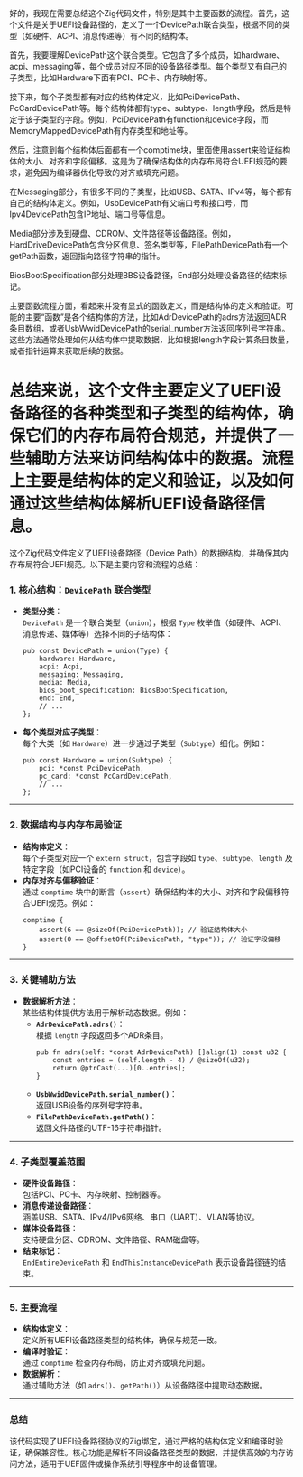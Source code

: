 好的，我现在需要总结这个Zig代码文件，特别是其中主要函数的流程。首先，这个文件是关于UEFI设备路径的，定义了一个DevicePath联合类型，根据不同的类型（如硬件、ACPI、消息传递等）有不同的结构体。

首先，我要理解DevicePath这个联合类型。它包含了多个成员，如hardware、acpi、messaging等，每个成员对应不同的设备路径类型。每个类型又有自己的子类型，比如Hardware下面有PCI、PC卡、内存映射等。

接下来，每个子类型都有对应的结构体定义，比如PciDevicePath、PcCardDevicePath等。每个结构体都有type、subtype、length字段，然后是特定于该子类型的字段。例如，PciDevicePath有function和device字段，而MemoryMappedDevicePath有内存类型和地址等。

然后，注意到每个结构体后面都有一个comptime块，里面使用assert来验证结构体的大小、对齐和字段偏移。这是为了确保结构体的内存布局符合UEFI规范的要求，避免因为编译器优化导致的对齐或填充问题。

在Messaging部分，有很多不同的子类型，比如USB、SATA、IPv4等，每个都有自己的结构体定义。例如，UsbDevicePath有父端口号和接口号，而Ipv4DevicePath包含IP地址、端口号等信息。

Media部分涉及到硬盘、CDROM、文件路径等设备路径。例如，HardDriveDevicePath包含分区信息、签名类型等，FilePathDevicePath有一个getPath函数，返回指向路径字符串的指针。

BiosBootSpecification部分处理BBS设备路径，End部分处理设备路径的结束标记。

主要函数流程方面，看起来并没有显式的函数定义，而是结构体的定义和验证。可能的主要“函数”是各个结构体的方法，比如AdrDevicePath的adrs方法返回ADR条目数组，或者UsbWwidDevicePath的serial_number方法返回序列号字符串。这些方法通常处理如何从结构体中提取数据，比如根据length字段计算条目数量，或者指针运算来获取后续的数据。

总结来说，这个文件主要定义了UEFI设备路径的各种类型和子类型的结构体，确保它们的内存布局符合规范，并提供了一些辅助方法来访问结构体中的数据。流程上主要是结构体的定义和验证，以及如何通过这些结构体解析UEFI设备路径信息。
================================================
这个Zig代码文件定义了UEFI设备路径（Device Path）的数据结构，并确保其内存布局符合UEFI规范。以下是主要内容和流程的总结：

### 1. **核心结构：`DevicePath` 联合类型**
   - **类型分类**：  
     `DevicePath` 是一个联合类型（`union`），根据 `Type` 枚举值（如硬件、ACPI、消息传递、媒体等）选择不同的子结构体：
     ```zig
     pub const DevicePath = union(Type) {
         hardware: Hardware,
         acpi: Acpi,
         messaging: Messaging,
         media: Media,
         bios_boot_specification: BiosBootSpecification,
         end: End,
         // ...
     };
     ```
   - **每个类型对应子类型**：  
     每个大类（如 `Hardware`）进一步通过子类型（`Subtype`）细化。例如：
     ```zig
     pub const Hardware = union(Subtype) {
         pci: *const PciDevicePath,
         pc_card: *const PcCardDevicePath,
         // ...
     };
     ```

---

### 2. **数据结构与内存布局验证**
   - **结构体定义**：  
     每个子类型对应一个 `extern struct`，包含字段如 `type`、`subtype`、`length` 及特定字段（如PCI设备的 `function` 和 `device`）。
   - **内存对齐与偏移验证**：  
     通过 `comptime` 块中的断言（`assert`）确保结构体的大小、对齐和字段偏移符合UEFI规范。例如：
     ```zig
     comptime {
         assert(6 == @sizeOf(PciDevicePath)); // 验证结构体大小
         assert(0 == @offsetOf(PciDevicePath, "type")); // 验证字段偏移
     }
     ```

---

### 3. **关键辅助方法**
   - **数据解析方法**：  
     某些结构体提供方法用于解析动态数据。例如：
     - **`AdrDevicePath.adrs()`**：  
       根据 `length` 字段返回多个ADR条目。
       ```zig
       pub fn adrs(self: *const AdrDevicePath) []align(1) const u32 {
           const entries = (self.length - 4) / @sizeOf(u32);
           return @ptrCast(...)[0..entries];
       }
       ```
     - **`UsbWwidDevicePath.serial_number()`**：  
       返回USB设备的序列号字符串。
     - **`FilePathDevicePath.getPath()`**：  
       返回文件路径的UTF-16字符串指针。

---

### 4. **子类型覆盖范围**
   - **硬件设备路径**：  
     包括PCI、PC卡、内存映射、控制器等。
   - **消息传递设备路径**：  
     涵盖USB、SATA、IPv4/IPv6网络、串口（UART）、VLAN等协议。
   - **媒体设备路径**：  
     支持硬盘分区、CDROM、文件路径、RAM磁盘等。
   - **结束标记**：  
     `EndEntireDevicePath` 和 `EndThisInstanceDevicePath` 表示设备路径链的结束。

---

### 5. **主要流程**
   - **结构体定义**：  
     定义所有UEFI设备路径类型的结构体，确保与规范一致。
   - **编译时验证**：  
     通过 `comptime` 检查内存布局，防止对齐或填充问题。
   - **数据解析**：  
     通过辅助方法（如 `adrs()`、`getPath()`）从设备路径中提取动态数据。

---

### 总结
该代码实现了UEFI设备路径协议的Zig绑定，通过严格的结构体定义和编译时验证，确保兼容性。核心功能是解析不同设备路径类型的数据，并提供高效的内存访问方法，适用于UEF固件或操作系统引导程序中的设备管理。